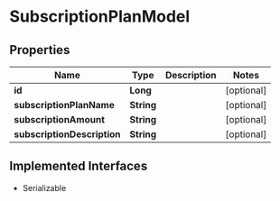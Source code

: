 

# SubscriptionPlanModel


## Properties

Name | Type | Description | Notes
------------ | ------------- | ------------- | -------------
**id** | **Long** |  |  [optional]
**subscriptionPlanName** | **String** |  |  [optional]
**subscriptionAmount** | **String** |  |  [optional]
**subscriptionDescription** | **String** |  |  [optional]


## Implemented Interfaces

* Serializable


